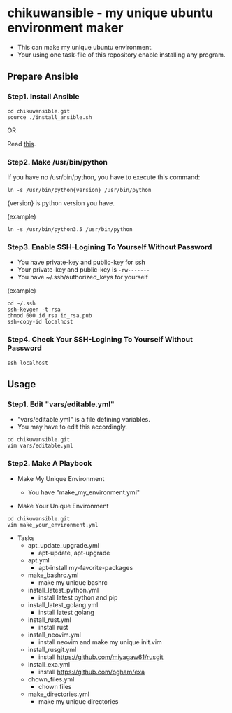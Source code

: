 # chikuwansible - my unique ubuntu environment maker

* This can make my unique ubuntu environment.
* Your using one task-file of this repository enable installing any program.

## Prepare Ansible

### Step1. Install Ansible

```
cd chikuwansible.git
source ./install_ansible.sh
```

OR

Read [this](https://qiita.com/miyagaw61/private/ca7eda54bbab392a8b78).

### Step2. Make /usr/bin/python

If you have no /usr/bin/python, you have to execute this command:
```
ln -s /usr/bin/python{version} /usr/bin/python
```

{version} is python version you have.

(example)
```
ln -s /usr/bin/python3.5 /usr/bin/python
```

### Step3. Enable SSH-Logining To Yourself Without Password

* You have private-key and public-key for ssh
* Your private-key and public-key is `-rw-------`
* You have ~/.ssh/authorized_keys for yourself

(example)
```
cd ~/.ssh
ssh-keygen -t rsa
chmod 600 id_rsa id_rsa.pub
ssh-copy-id localhost
```

### Step4. Check Your SSH-Logining To Yourself Without Password

```
ssh localhost
```

## Usage

### Step1. Edit "vars/editable.yml"

* "vars/editable.yml" is a file defining variables.
* You may have to edit this accordingly.

```
cd chikuwansible.git
vim vars/editable.yml
```

### Step2. Make A Playbook

* Make My Unique Environment
    * You have "make_my_environment.yml"

* Make Your Unique Environment
```
cd chikuwansible.git
vim make_your_environment.yml
```

* Tasks
    * apt_update_upgrade.yml
        * apt-update, apt-upgrade
    * apt.yml
        * apt-install my-favorite-packages
    * make_bashrc.yml
        * make my unique bashrc
    * install_latest_python.yml
        * install latest python and pip
    * install_latest_golang.yml
        * install latest golang
    * install_rust.yml
        * install rust
    * install_neovim.yml
        * install neovim and make my unique init.vim
    * install_rusgit.yml
        * install https://github.com/miyagaw61/rusgit
    * install_exa.yml
        * install https://github.com/ogham/exa
    * chown_files.yml
        * chown files
    * make_directories.yml
        * make my unique directories
